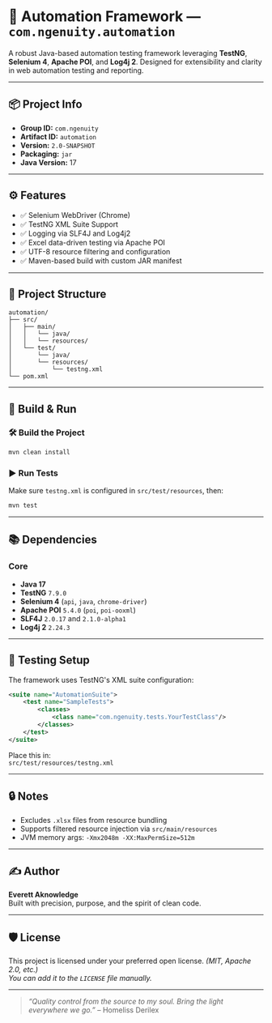 # 🧪 Automation Framework — `com.ngenuity.automation`

A robust Java-based automation testing framework leveraging **TestNG**, **Selenium 4**, **Apache POI**, and **Log4j 2**. Designed for extensibility and clarity in web automation testing and reporting.

---

## 📦 Project Info

- **Group ID:** `com.ngenuity`
- **Artifact ID:** `automation`
- **Version:** `2.0-SNAPSHOT`
- **Packaging:** `jar`
- **Java Version:** 17

---

## ⚙️ Features

- ✅ Selenium WebDriver (Chrome)
- ✅ TestNG XML Suite Support
- ✅ Logging via SLF4J and Log4j2
- ✅ Excel data-driven testing via Apache POI
- ✅ UTF-8 resource filtering and configuration
- ✅ Maven-based build with custom JAR manifest

---

## 📁 Project Structure

```
automation/
├── src/
│   ├── main/
│   │   └── java/
│   │   └── resources/
│   └── test/
│       └── java/
│       └── resources/
│           └── testng.xml
└── pom.xml
```

---

## 🔧 Build & Run

### 🛠️ Build the Project

```bash
mvn clean install
```

### ▶️ Run Tests

Make sure `testng.xml` is configured in `src/test/resources`, then:

```bash
mvn test
```

---

## 📚 Dependencies

### Core

- **Java 17**
- **TestNG** `7.9.0`
- **Selenium 4** (`api`, `java`, `chrome-driver`)
- **Apache POI** `5.4.0` (`poi`, `poi-ooxml`)
- **SLF4J** `2.0.17` and `2.1.0-alpha1`
- **Log4j 2** `2.24.3`

---

## 🧪 Testing Setup

The framework uses TestNG's XML suite configuration:

```xml
<suite name="AutomationSuite">
    <test name="SampleTests">
        <classes>
            <class name="com.ngenuity.tests.YourTestClass"/>
        </classes>
    </test>
</suite>
```

Place this in:  
`src/test/resources/testng.xml`

---

## 🔒 Notes

- Excludes `.xlsx` files from resource bundling
- Supports filtered resource injection via `src/main/resources`
- JVM memory args: `-Xmx2048m -XX:MaxPermSize=512m`

---

## ✍️ Author

**Everett Aknowledge**  
Built with precision, purpose, and the spirit of clean code.

---

## 🛡 License

This project is licensed under your preferred open license. *(MIT, Apache 2.0, etc.)*  
_You can add it to the `LICENSE` file manually._

---

> _“Quality control from the source to my soul. Bring the light everywhere we go.”_ – Homeliss Derilex

